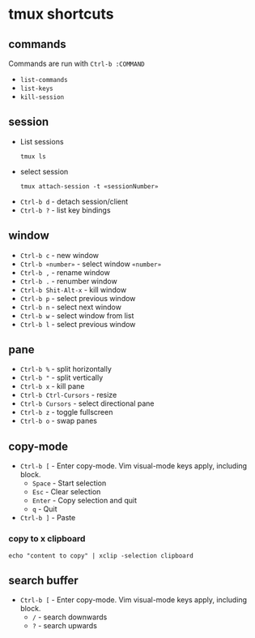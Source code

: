 # tmux shortcuts

## commands
Commands are run with `Ctrl-b :COMMAND`
- `list-commands`
- `list-keys`
- `kill-session`

## session
- List sessions
  ```
  tmux ls
  ```
- select session
  ```
  tmux attach-session -t «sessionNumber»
  ```
- `Ctrl-b d` - detach session/client
- `Ctrl-b ?` - list key bindings

## window
- `Ctrl-b c` - new window
- `Ctrl-b «number»` - select window `«number»`
- `Ctrl-b ,` - rename window
- `Ctrl-b .` - renumber window
- `Ctrl-b Shit-Alt-x` - kill window
- `Ctrl-b p` - select previous window
- `Ctrl-b n` - select next window
- `Ctrl-b w` - select window from list
- `Ctrl-b l` - select previous window

## pane
- `Ctrl-b %` - split horizontally
- `Ctrl-b "` - split vertically
- `Ctrl-b x` - kill pane
- `Ctrl-b Ctrl-Cursors` - resize
- `Ctrl-b Cursors` - select directional pane
- `Ctrl-b z` - toggle fullscreen
- `Ctrl-b o` - swap panes


## copy-mode
- `Ctrl-b [` - Enter copy-mode. Vim visual-mode keys apply, including block.
  - `Space` - Start selection
  - `Esc` - Clear selection
  - `Enter` - Copy selection and quit
  - `q` - Quit
- `Ctrl-b ]` - Paste
### copy to x clipboard
```
echo "content to copy" | xclip -selection clipboard
```

## search buffer
- `Ctrl-b [` - Enter copy-mode. Vim visual-mode keys apply, including block.
  - `/` - search downwards
  - `?` - search upwards
  
